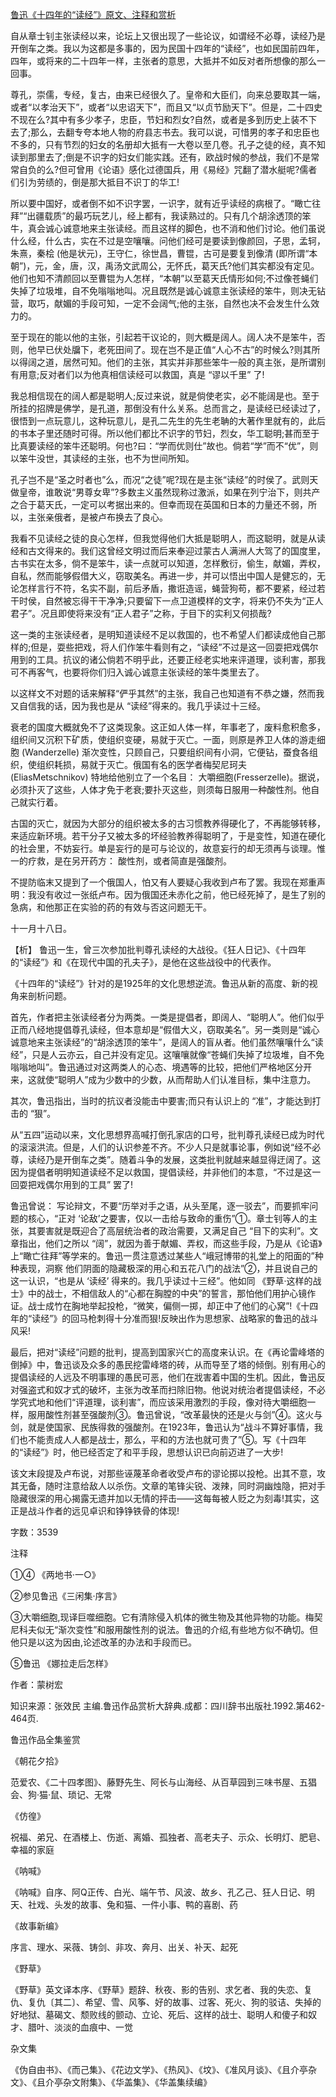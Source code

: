 [鲁迅《十四年的“读经”》原文、注释和赏析](https://www.vrrw.net/wx/9554.html)

自从章士钊主张读经以来，论坛上又很出现了一些论议，如谓经不必尊，读经乃是开倒车之类。我以为这都是多事的，因为民国十四年的“读经”，也如民国前四年，四年，或将来的二十四年一样，主张者的意思，大抵并不如反对者所想像的那么一回事。

尊孔，崇儒，专经，复古，由来已经很久了。皇帝和大臣们，向来总要取其一端，或者“以孝治天下”，或者“以忠诏天下”，而且又“以贞节励天下”。但是，二十四史不现在么?其中有多少孝子，忠臣，节妇和烈女?自然，或者是多到历史上装不下去了;那么，去翻专夸本地人物的府县志书去。我可以说，可惜男的孝子和忠臣也不多的，只有节烈的妇女的名册却大抵有一大卷以至几卷。孔子之徒的经，真不知读到那里去了;倒是不识字的妇女们能实践。还有，欧战时候的参战，我们不是常常自负的么?但可曾用《论语》感化过德国兵，用《易经》咒翻了潜水艇呢?儒者们引为劳绩的，倒是那大抵目不识丁的华工!

所以要中国好，或者倒不如不识字罢，一识字，就有近乎读经的病根了。“瞰亡往拜”“出疆载质”的最巧玩艺儿，经上都有，我读熟过的。只有几个胡涂透顶的笨牛，真会诚心诚意地来主张读经。而且这样的脚色，也不消和他们讨论。他们虽说什么经，什么古，实在不过是空嚷嚷。问他们经可是要读到像颜回，子思，孟轲，朱熹，秦桧 (他是状元)，王守仁，徐世昌，曹锟，古可是要复到像清 (即所谓“本朝”)，元，金，唐，汉，禹汤文武周公，无怀氏，葛天氏?他们其实都没有定见。他们也知不清颜回以至曹锟为人怎样，“本朝”以至葛天氏情形如何;不过像苍蝇们失掉了垃圾堆，自不免嗡嗡地叫。况且既然是诚心诚意主张读经的笨牛，则决无钻营，取巧，献媚的手段可知，一定不会阔气;他的主张，自然也决不会发生什么效力的。

至于现在的能以他的主张，引起若干议论的，则大概是阔人。阔人决不是笨牛，否则，他早已伏处牖下，老死田间了。现在岂不是正值“人心不古”的时候么?则其所以得阔之道，居然可知。他们的主张，其实并非那些笨牛一般的真主张，是所谓别有用意;反对者们以为他真相信读经可以救国，真是 “谬以千里” 了!

我总相信现在的阔人都是聪明人;反过来说，就是倘使老实，必不能阔是也。至于所挂的招牌是佛学，是孔道，那倒没有什么关系。总而言之，是读经已经读过了，很悟到一点玩意儿，这种玩意儿，是孔二先生的先生老聃的大著作里就有的，此后的书本子里还随时可得。所以他们都比不识字的节妇，烈女，华工聪明;甚而至于比真要读经的笨牛还聪明。何也?曰：“学而优则仕”故也。倘若“学”而不“优”，则以笨牛没世，其读经的主张，也不为世间所知。

孔子岂不是“圣之时者也”么，而况“之徒”呢?现在是主张“读经”的时侯了。武则天做皇帝，谁敢说“男尊女卑”?多数主义虽然现称过激派，如果在列宁治下，则共产之合于葛天氏，一定可以考据出来的。但幸而现在英国和日本的力量还不弱，所以，主张亲俄者，是被卢布换去了良心。

我看不见读经之徒的良心怎样，但我觉得他们大抵是聪明人，而这聪明，就是从读经和古文得来的。我们这曾经文明过而后来奉迎过蒙古人满洲人大驾了的国度里，古书实在太多，倘不是笨牛，读一点就可以知道，怎样敷衍，偷生，献媚，弄权，自私，然而能够假借大义，窃取美名。再进一步，并可以悟出中国人是健忘的，无论怎样言行不符，名实不副，前后矛盾，撒诳造谣，蝇营狗苟，都不要紧，经过若干时侯，自然被忘得干干净净;只要留下一点卫道模样的文字，将来仍不失为“正人君子”。况且即使将来没有“正人君子”之称，于目下的实利又何损哉?

这一类的主张读经者，是明知道读经不足以救国的，也不希望人们都读成他自己那样的;但是，耍些把戏，将人们作笨牛看则有之，“读经”不过是这一回耍把戏偶尔用到的工具。抗议的诸公倘若不明乎此，还要正经老实地来评道理，谈利害，那我可不再客气，也要将你们归入诚心诚意主张读经的笨牛类里去了。

以这样文不对题的话来解释“俨乎其然”的主张，我自己也知道有不恭之嫌，然而我又自信我的话，因为我也是从 “读经”得来的。我几乎读过十三经。

衰老的国度大概就免不了这类现象。这正如人体一样，年事老了，废料愈积愈多，组织间又沉积下矿质，使组织变硬，易就于灭亡。一面，则原是养卫人体的游走细胞 (Wanderzelle) 渐次变性，只顾自己，只要组织间有小洞，它便钻，蚕食各组织，使组织耗损，易就于灭亡。俄国有名的医学者梅契尼珂夫 (EliasMetschnikov) 特地给他别立了一个名目： 大嚼细胞(Fresserzelle)。据说，必须扑灭了这些，人体才免于老衰;要扑灭这些，则须每日服用一种酸性剂。他自己就实行着。

古国的灭亡，就因为大部分的组织被太多的古习惯教养得硬化了，不再能够转移，来适应新环境。若干分子又被太多的坏经验教养得聪明了，于是变性，知道在硬化的社会里，不妨妄行。单是妄行的是可与论议的，故意妄行的却无须再与谈理。惟一的疗救，是在另开药方： 酸性剂，或者简直是强酸剂。

不提防临末又提到了一个俄国人，怕又有人要疑心我收到卢布了罢。我现在郑重声明：我没有收过一张纸卢布。因为俄国还未赤化之前，他已经死掉了，是生了别的急病，和他那正在实验的药的有效与否这问题无干。

十一月十八日。



【析】 鲁迅一生，曾三次参加批判尊孔读经的大战役。《狂人日记》、《十四年的“读经”》和《在现代中国的孔夫子》，是他在这些战役中的代表作。

《十四年的“读经”》针对的是1925年的文化思想逆流。鲁迅从新的高度、新的视角来剖析问题。

首先，作者把主张读经者分为两类。一类是提倡者，即阔人、“聪明人”。他们似乎正而八经地提倡尊孔读经，但本意却是“假借大义，窃取美名”。另一类则是“诚心诚意地来主张读经”的“胡涂透顶的笨牛”，是阔人的盲从者。他们虽然嚷嚷什么“读经”，只是人云亦云，自己并没有定见。这嚷嚷就像“苍蝇们失掉了垃圾堆，自不免嗡嗡地叫”。鲁迅通过对这两类人的心态、境遇等的比较，把他们严格地区分开来，这就使“聪明人”成为少数中的少数，从而帮助人们认准目标，集中注意力。

其次，鲁迅指出，当时的抗议者没能击中要害;而只有认识上的 “准”，才能达到打击的 “狠”。

从“五四”运动以来，文化思想界高喊打倒孔家店的口号，批判尊孔读经已成为时代的滚滚洪流。但是，人们的认识参差不齐。不少人只是就事论事，例如说“经不必尊，读经乃是开倒车之类”。随着斗争的发展，这类批判就越来越显得迂阔了。这因为提倡者明明知道读经不足以救国，提倡读经，并非他们的本意，“不过是这一回耍把戏偶尔用到的工具” 罢了!

鲁迅曾说： 写论辩文，不要“历举对手之语，从头至尾，逐一驳去”，而要抓牢问题的核心，“正对 ‘论敌’之要害，仅以一击给与致命的重伤”①。章士钊等人的主张，其要害就是既迎合了高层统治者的政治需要，又满足自己 “目下的实利”。文章指出，他们之所以 “阔”，就因为善于献媚、弄权，而这些手段，乃是从《论语》上“瞰亡往拜”等学来的。鲁迅一贯注意透过某些人“峨冠博带的礼堂上的阳面的”种种表现，洞察 他们阴面的隐藏极深的用心和五花八门的战法”②，并且说自己的这一认识，“也是从 ‘读经’ 得来的。我几乎读过十三经”。他如同 《野草·这样的战士》中的战士，不相信敌人的“心都在胸膛的中央”的誓言，那怕他们用护心镜作证。战士成竹在胸地举起投枪，“微笑，偏侧一掷，却正中了他们的心窝”!《十四年的“读经”》的回马枪刺得十分准而狠!反映出作为思想家、战略家的鲁迅的战斗风采!

最后，把对“读经”问题的批判，提高到国家兴亡的高度来认识。在《再论雷峰塔的倒掉》中，鲁迅谈及众多的愚民挖雷峰塔的砖，从而导至了塔的倾倒。别有用心的提倡读经的人远及不明事理的愚民可恶，他们在戕害着中国的生机。因此，鲁迅反对强盗式和奴才式的破坏，主张为改革而扫除旧物。他说对统治者提倡读经，不必学究式地和他们“评道理，谈利害”，而应该采用激烈的手段，像对待大嚼细胞一样，服用酸性剂甚至强酸剂③。鲁迅曾说，“改革最快的还是火与剑”④。这火与剑，就是使国家、民族得救的强酸剂。在1923年，鲁迅认为“战斗不算好事情，我们也不能责成人人都是战士，那么，平和的方法也就可贵了”⑤。写《十四年的“读经”》时，他已经否定了和平手段，思想认识已向前迈进了一大步!

该文末段提及卢布说，对那些诬蔑革命者收受卢布的谬论掷以投枪。出其不意，攻其无备，随时注意给敌人以杀伤。文章的笔锋尖锐、泼辣，同时洞幽烛隐，把对手隐藏很深的用心揭露无遗并加以无情的抨击——这每每被人贬之为刻毒!其实，这正是战斗作者的远见卓识和铮铮铁骨的体现!

字数：3539

注释

①④ 《两地书·一○》

②参见鲁迅《三闲集·序言》

③大嚼细胞,现译巨噬细胞。它有清除侵入机体的微生物及其他异物的功能。梅契尼科夫似无“渐次变性”和服用酸性剂的说法。鲁迅的介绍,有些地方似不确切。但他只是以这为因由,论述改革的办法和手段而已。

⑤鲁迅 《娜拉走后怎样》

作者：蒙树宏

知识来源：张效民 主编.鲁迅作品赏析大辞典.成都：四川辞书出版社.1992.第462-464页.

鲁迅作品全集鉴赏

《朝花夕拾》

范爱农、《二十四孝图》、藤野先生、阿长与山海经、从百草园到三味书屋、五猖会、狗·猫·鼠、琐记、无常

《仿徨》

祝福、弟兄、在酒楼上、伤逝、离婚、孤独者、高老夫子、示众、长明灯、肥皂、幸福的家庭

《呐喊》

《呐喊》自序、阿Q正传、白光、端午节、风波、故乡、孔乙己、狂人日记、明天、社戏、头发的故事、兔和猫、一件小事、鸭的喜剧、药

《故事新编》

序言、理水、采薇、铸剑、非攻、奔月、出关、补天、起死

《野草》

《野草》英文译本序、《野草》题辞、秋夜、影的告别、求乞者、我的失恋、复仇、复仇〔其二〕、希望、雪、风筝、好的故事、过客、死火、狗的驳诘、失掉的好地狱、墓碣文、颓败线的颤动、立论、死后、这样的战士、聪明人和傻子和奴才、腊叶、淡淡的血痕中、一觉

杂文集

《伪自由书》、《而己集》、《花边文学》、《热风》、《坟》、《准风月谈》、《且介亭杂文》、《且介亭杂文附集》、《华盖集》、《华盖集续编》

